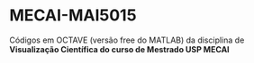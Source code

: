 # MECAI-MAI5015
Códigos em OCTAVE (versão free do MATLAB) da disciplina de **Visualização Científica do curso de Mestrado USP MECAI**
